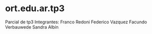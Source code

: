 # ort.edu.ar.tp3
Parcial de tp3
Integrantes: 
Franco Redoni
Federico Vazquez
Facundo Verbauwede
Sandra Albín
